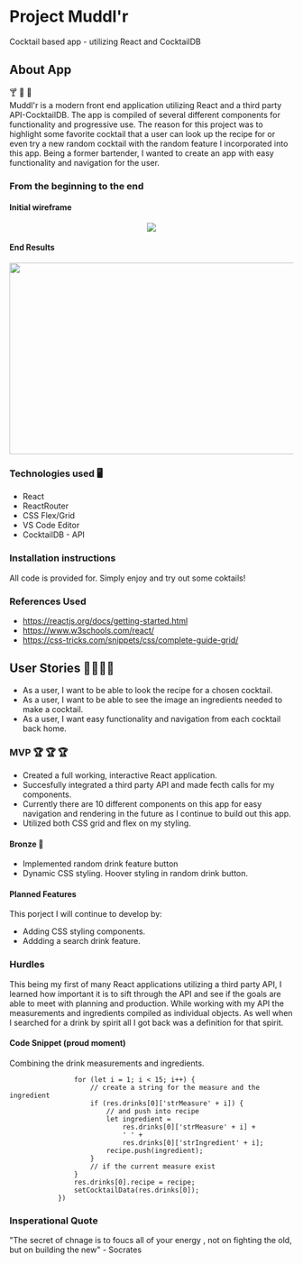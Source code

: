 # Project Muddl'r
Cocktail based app - utilizing React and CocktailDB

## About App
🍸 🍹 🥃<br>
Muddl'r is a modern front end application utilizing React and a third party API-CocktailDB. The app is compiled of several different components for functionality and progressive use. The reason for this project was to highlight some favorite cocktail that a user can look up the recipe for or even try a new random cocktail with the random feature I incorporated into this app. Being a former bartender, I wanted to create an app with easy functionality and navigation for the user.

### From the beginning to the end

#### Initial wireframe
<p align='center'>
<img src='https://media.git.generalassemb.ly/user/34081/files/ff5baf80-85ac-11eb-972f-bb9aa6f202bb'>
</p>

#### End Results
<p align='center'>
<img width="520" height="340" src='https://media.git.generalassemb.ly/user/34081/files/a1c86280-85ae-11eb-8c20-5039fc6db151'>
</p>

### Technologies used 🖥️
- React 
- ReactRouter 
- CSS Flex/Grid
- VS Code Editor
- CocktailDB - API

### Installation instructions
All code is provided for. Simply enjoy and try out some coktails!

### References Used 
- https://reactjs.org/docs/getting-started.html
- https://www.w3schools.com/react/
- https://css-tricks.com/snippets/css/complete-guide-grid/

## User Stories 👩‍💻👨‍💻
- As a user, I want to be able to look the recipe for a chosen cocktail.
- As a user, I want to be able to see the image an ingredients needed to make a cocktail.
- As a user, I want easy functionality and navigation from each cocktail back home. 

### MVP 🏆 🏆 🏆
- Created a full working, interactive React application.
- Succesfully integrated a third party API and made fecth calls for my components.
- Currently there are 10 different components on this app for easy navigation and rendering in the future as I continue to build out this app. 
- Utilized both CSS grid and flex on my styling. 

#### Bronze 🥉 
- Implemented random drink feature button
- Dynamic CSS styling. Hoover styling in random drink button. 

#### Planned Features 
This porject I will continue to develop by: 
- Adding CSS styling components.
- Addding a search drink feature.

### Hurdles 
This being my first of many React applications utilizing a third party API, I learned how important it is to sift through the API and see if the goals are able to meet with planning and production. While working with my API the measurements and ingredients compiled as individual objects. As well when I searched for a drink by spirit all I got back was a definition for that spirit.

#### Code Snippet (proud moment)
Combining the drink measurements and ingredients.
```	let recipe = [];
				for (let i = 1; i < 15; i++) {
					// create a string for the measure and the ingredient
					if (res.drinks[0]['strMeasure' + i]) {
						// and push into recipe
						let ingredient =
							res.drinks[0]['strMeasure' + i] +
							' ' +
							res.drinks[0]['strIngredient' + i];
						recipe.push(ingredient);
					}
					// if the current measure exist
				}
				res.drinks[0].recipe = recipe;
				setCocktailData(res.drinks[0]);
			})
```

### Insperational Quote 
"The secret of chnage is to foucs all of your energy , not on fighting the old, but on building the new" - Socrates